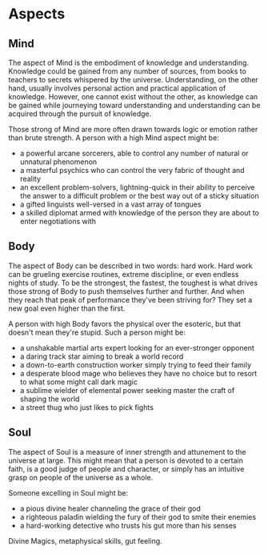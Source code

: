 # Aspects

## Mind
The aspect of Mind is the embodiment of knowledge and understanding. Knowledge could be gained from any number of sources, from books to teachers to secrets whispered by the universe. Understanding, on the other hand, usually involves personal action and practical application of knowledge. However, one cannot exist without the other, as knowledge can be gained while journeying toward understanding and understanding can be acquired through the pursuit of knowledge.

Those strong of Mind are more often drawn towards logic or emotion rather than brute strength. A person with a high Mind aspect might be:
* a powerful arcane sorcerers, able to control any number of natural or unnatural phenomenon
* a masterful psychics who can control the very fabric of thought and reality
* an excellent problem-solvers, lightning-quick in their ability to perceive the answer to a difficult problem or the best way out of a sticky situation
* a gifted linguists well-versed in a vast array of tongues
* a skilled diplomat armed with knowledge of the person they are about to enter negotiations with

## Body
The aspect of Body can be described in two words: hard work. Hard work can be grueling exercise routines, extreme discipline, or even endless nights of study.
To be the strongest, the fastest, the toughest is what drives those strong of Body to push themselves further and further. And when they reach that peak of performance they've been striving for? They set a new goal even higher than the first. 

A person with high Body favors the physical over the esoteric, but that doesn't mean they're stupid. Such a person might be:
* a unshakable martial arts expert looking for an ever-stronger opponent
* a daring track star aiming to break a world record
* a down-to-earth construction worker simply trying to feed their family
* a desperate blood mage who believes they have no choice but to resort to what some might call dark magic
* a sublime wielder of elemental power seeking master the craft of shaping the world
* a street thug who just likes to pick fights

## Soul
The aspect of Soul is a measure of inner strength and attunement to the universe at large. This might mean that a person is devoted to a certain faith, is a good judge of people and character, or simply has an intuitive grasp on people of the universe as a whole.

Someone excelling in Soul might be:
* a pious divine healer channeling the grace of their god
* a righteous paladin wielding the fury of their god to smite their enemies
* a hard-working detective who trusts his gut more than his senses


Divine Magics, metaphysical skills, gut feeling. 

<!--stackedit_data:
eyJoaXN0b3J5IjpbLTExOTI5NDgwNTcsNzU3MDAxNywyMDAyMD
Q3OTM1LDUzMjUwNzQ3LDQ5NDIxNzk0NSwxMDc4NTA0NjE0LC02
Njk0NzgwODEsLTEyODExNjAzOTcsLTEyNTQ3MTQ0MCwtMTQ1ND
kxNzcwLC0xNjA2NjU1ODQ1LDcwMTM3NDI3MSwxOTIzMzk5NDk1
LC0xMzk0NDA0MzMwLDEwMTIzNzA2NDFdfQ==
-->
